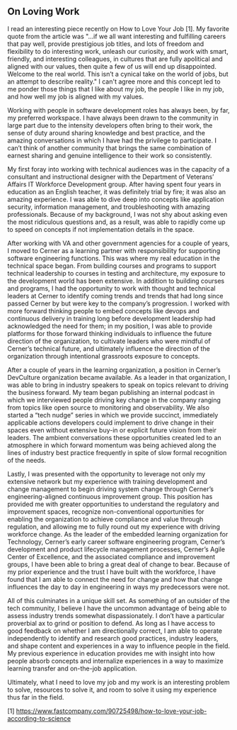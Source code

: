 ## On Loving Work

I read an interesting piece recently on How to Love Your Job [1]. My favorite quote from the article was "...if we all want interesting and fulfilling careers that pay well, provide prestigious job titles, and lots of freedom and flexibility to do interesting work, unleash our curiosity, and work with smart, friendly, and interesting colleagues, in cultures that are fully apolitical and aligned with our values, then quite a few of us will end up disappointed. Welcome to the real world. This isn’t a cynical take on the world of jobs, but an attempt to describe reality." I can't agree more and this concept led to me ponder those things that I like about my job, the people I like in my job, and how well my job is aligned with my values. 

Working with people in software development roles has always been, by far, my preferred workspace.  I have always been drawn to the community in large part due to the intensity developers often bring to their work, the sense of duty around sharing knowledge and best practice, and the amazing conversations in which I have had the privilege to participate.  I can’t think of another community that brings the same combination of earnest sharing and genuine intelligence to their work so consistently.

My first foray into working with technical audiences was in the capacity of a consultant and instructional designer with the Department of Veterans’ Affairs IT Workforce Development group.  After having spent four years in education as an English teacher, it was definitely trial by fire; it was also an amazing experience.  I was able to dive deep into concepts like application security, information management, and troubleshooting with amazing professionals.  Because of my background, I was not shy about asking even the most ridiculous questions and, as a result, was able to rapidly come up to speed on concepts if not implementation details in the space.

After working with VA and other government agencies for a couple of years, I moved to Cerner as a learning partner with responsibility for supporting software engineering functions.  This was where my real education in the technical space began.  From building courses and programs to support technical leadership to courses in testing and architecture, my exposure to the development world has been extensive.  In addition to building courses and programs, I had the opportunity to work with thought and technical leaders at Cerner to identify coming trends and trends that had long since passed Cerner by but were key to the company’s progression.  I worked with more forward thinking people to embed concepts like devops and continuous delivery in training long before development leadership had acknowledged the need for them; in my position, I was able to provide platforms for those forward thinking individuals to influence the future direction of the organization, to cultivate leaders who were mindful of Cerner’s technical future, and ultimately influence the direction of the organization through intentional grassroots exposure to concepts.

After a couple of years in the learning organization, a position in Cerner’s DevCulture organization became available.  As a leader in that organization, I was able to bring in industry speakers to speak on topics relevant to driving the business forward.  My team began publishing an internal podcast in which we interviewed people driving key change in the company ranging from topics like open source to monitoring and observability.   We also started a “tech nudge” series in which we provide succinct, immediately applicable actions developers could implement to drive change in their spaces even without extensive buy-in or explicit future vision from their leaders.  The ambient conversations these opportunities created led to an atmosphere in which forward momentum was being achieved along the lines of industry best practice frequently in spite of slow formal recognition of the needs.  

Lastly, I was presented with the opportunity to leverage not only my extensive network but my experience with training development and change management to begin driving system change through Cerner’s engineering-aligned continuous improvement group.  This position has provided me with greater opportunities to understand the regulatory and improvement spaces, recognize non-conventional opportunities for enabling the organization to achieve compliance and value through regulation, and allowing me to fully round out my experience with driving workforce change. As the leader of the embedded learning organization for Technology, Cerner’s early career software engineering program, Cerner’s development and product lifecycle management processes, Cerner’s Agile Center of Excellence, and the associated compliance and improvement groups, I have been able to bring a great deal of change to bear. Because of my prior experience and the trust I have built with the workforce, I have found that I am able to connect the need for change and how that change influences the day to day in engineering in ways my predecessors were not. 

All of this culminates in a unique skill set.  As something of an outsider of the tech community, I believe I have the uncommon advantage of being able to assess industry trends somewhat dispassionately.  I don’t have a particular proverbial ax to grind or position to defend.  As long as I have access to good feedback on whether I am directionally correct, I am able to operate independently to identify and research good practices, industry leaders, and shape content and experiences in a way to influence people in the field.  My previous experience in education provides me with insight into how people absorb concepts and internalize experiences in a way to maximize learning transfer and on-the-job application.

Ultimately, what I need to love my job and my work is an interesting problem to solve, resources to solve it, and room to solve it using my experience thus far in the field.

[1] https://www.fastcompany.com/90725498/how-to-love-your-job-according-to-science
